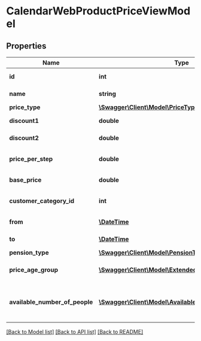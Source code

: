 # CalendarWebProductPriceViewModel

## Properties
Name | Type | Description | Notes
------------ | ------------- | ------------- | -------------
**id** | **int** | Gets or sets price Id. | [optional] 
**name** | **string** | Gets or sets price name. | [optional] 
**price_type** | [**\Swagger\Client\Model\PriceTypeViewModel**](PriceTypeViewModel.md) |  | [optional] 
**discount1** | **double** | Gets or sets discount. | [optional] 
**discount2** | **double** | Gets or sets discount. | [optional] 
**price_per_step** | **double** | Gets or sets price per step. | [optional] 
**base_price** | **double** | Gets or sets base price. | [optional] 
**customer_category_id** | **int** | Gets or sets customer category Id. | [optional] 
**from** | [**\DateTime**](\DateTime.md) | Gets or sets from date. | [optional] 
**to** | [**\DateTime**](\DateTime.md) | Gets or sets to date. | [optional] 
**pension_type** | [**\Swagger\Client\Model\PensionTypeViewModel**](PensionTypeViewModel.md) |  | [optional] 
**price_age_group** | [**\Swagger\Client\Model\ExtendedPriceAgeGroupResult[]**](ExtendedPriceAgeGroupResult.md) | Gets or sets price age groups. | [optional] 
**available_number_of_people** | [**\Swagger\Client\Model\AvailableNumberOfPeople[]**](AvailableNumberOfPeople.md) | Gets or sets available number of people for price. | [optional] 

[[Back to Model list]](../../README.md#documentation-for-models) [[Back to API list]](../../README.md#documentation-for-api-endpoints) [[Back to README]](../../README.md)

